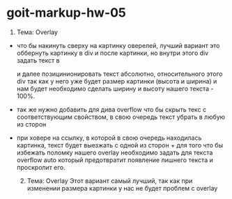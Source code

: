 # goit-markup-hw-05

1. Тема: Overlay

- что бы накинуть сверху на картинку оверелей, лучший вариант это оббернуть картинку в div и после
  картинки, но внутри этого div задать текст в <p> и далее позицинионировать текст абсолютно,
  относительного этого div так как у него уже будет размер картинки (высота и ширина) и нам будет
  необходимо сделать ширину и высоту нашего текста - 100%.
- так же нужно добавить для дива overflow что бы скрыть текс с соответствующим свойством, в свою
  очередь текст убрать в любую из сторон
- при ховере на ссылку, в которой в свою очередь находилась картинка, текст будет выезжать с одной
  из сторон + для того что бы избежать поломку нашего overlay необходимо задать для текста overflow
  auto который предотвратит появление лишнего текста и проскролит его.

  2.  Тема: Overlay Этот вариант самый лучший, так как при изменении размера картинки у нас не будет
      проблем с overlay
